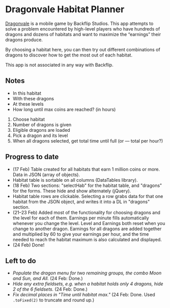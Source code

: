 # Dragonvale Habitat Planner

[Dragonvale](http://www.backflipstudios.com/games/dragonvale/) is a mobile game by Backflip Studios. This app attempts to solve a problem encountered by high-level players who have hundreds of dragons and dozens of habitats and want to maximize the “earnings” their dragons produce.

By choosing a habitat here, you can then try out different combinations of dragons to discover how to get the most out of each habitat.

This app is not associated in any way with Backflip.

## Notes

* In this habitat
* With these dragons
* At these levels
* How long until max coins are reached? (in hours)

1. Choose habitat
2. Number of dragons is given
3. Eligible dragons are loaded
4. Pick a dragon and its level
5. When all dragons selected, get total time until full (or — total per hour?)

## Progress to date

* (17 Feb) Table created for all habitats that earn 1 million coins or more. Data in JSON (array of objects).
* Habitat table is sortable on all columns (DataTables library).
* (18 Feb) Two sections: "selectHab" for the habitat table, and "dragons" for the forms. These hide and show alternately (jQuery).
* Habitat table rows are clickable. Selecting a row grabs data for that one habitat from the JSON object, and writes it into a DL in "dragons" section.
* (21–23 Feb) Added most of the functionality for choosing dragons and the level for each of them. Earnings per minute fills automatically whenever you change the level. Level and Earnings both reset when you change to another dragon. Earnings for all dragons are added together and multiplied by 60 to give your earnings per hour, and the time needed to reach the habitat maximum is also calculated and displayed.
* (24 Feb) Done!

## Left to do
* *Populate the dragon menu for two remaining groups, the combo Moon and Sun, and All.* (24 Feb: Done.)
* *Hide any extra fieldsets, e.g. when a habitat holds only 4 dragons, hide 2 of the 6 fieldsets.* (24 Feb: Done.)
* *Fix decimal places in "Time until habitat max."* (24 Feb: Done. Used `.toFixed(2)` to truncate and round up.)
